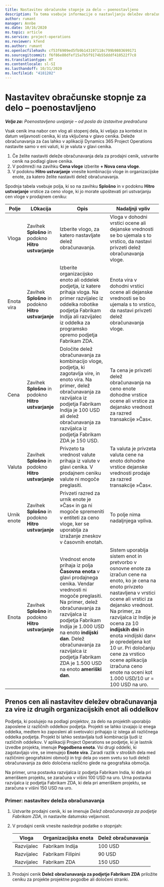 ```yaml
---
title: Nastavitev obračunske stopnje za delo – poenostavljeno
description: Ta tema vsebuje informacije o nastavljanju deležev obračunavanja dela v aplikaciji Project Operations.
author: rumant
manager: Annbe
ms.date: 10/16/2020
ms.topic: article
ms.service: project-operations
ms.reviewer: kfend
ms.author: rumant
ms.openlocfilehash: cf53f6909ed5fb9b143197118c799b9803699171
ms.sourcegitcommit: f6f86e80dfef15a7b5f9174b55dddf410522f7c8
ms.translationtype: HT
ms.contentlocale: sl-SI
ms.lasthandoff: 10/31/2020
ms.locfileid: "4181202"
---
```

# <a name="set-up-labor-bill-rates---lite"></a>Nastavitev obračunske stopnje za delo – poenostavljeno

_**Velja za:** Poenostavljeno uvajanje – od posla do izstavitve predračuna_

Vsak cenik ima nabor cen vlog ali stopenj dela, ki veljajo za kontekst in datum veljavnosti cenika, ki sta vključena v glavo cenika. Deleže obračunavanja za čas lahko v aplikaciji Dynamics 365 Project Operations nastavite samo v eni valuti, ki je valuta v glavi cenika.

1. Če želite nastaviti deleže obračunavanja dela za prodajni cenik, ustvarite cenik na podlagi glave cenika. 
2. V podmreži na zavihku **Cena vloge** izberite **+ Nova cena vloge**. 
3. V podoknu **Hitro ustvarjanje** vnesite kombinacijo vloge in organizacijske enote, za katero želite nastaviti delež obračunavanja.

  Spodnja tabela vsebuje polja, ki so na zavihku **Splošno** in v podoknu **Hitro ustvarjanje** vrstice za ceno vloge, ki jo morate upoštevati pri ustvarjanju cen vloge v prodajnem ceniku:

  | Polje | LOkacija | Opis | Nadaljnji vpliv |
  | --- | --- | --- | --- |
  | Vloga | Zavihek **Splošno** in podokno **Hitro ustvarjanje** | Izberite vlogo, za katero nastavljate delež obračunavanja. | Vloga v dohodni vrstici ocene ali dejanske vrednosti se bo ujemala s to vrstico, da nastavi privzeti delež obračunavanja vloge. |
  | Enota vira | Zavihek **Splošno** in podokno **Hitro ustvarjanje** | Izberite organizacijsko enoto ali oddelek podjetja, iz katere prihaja vloga. Na primer razvijalec iz oddelka robotike podjetja Fabrikam Indija ali razvijalec iz oddelka za programsko opremo podjetja Fabrikam ZDA. | Enota vira v dohodni vrstici ocene ali dejanske vrednosti se bo ujemala s to vrstico, da nastavi privzeti delež obračunavanja vloge. |
  | Cena | Zavihek **Splošno** in podokno **Hitro ustvarjanje** | Določite delež obračunavanja za kombinacijo vloge, podjetja, ki zagotavlja vire, in enoto vira. Na primer, delež obračunavanja za razvijalca iz podjetja Fabrikam Indija je 100 USD ali delež obračunavanja za razvijalca iz podjetja Fabrikam ZDA je 150 USD. | Ta cena je privzeti delež obračunavanja na ceno enote dohodne vrstice ocene ali vrstice za dejansko vrednost za razred transakcije »Čas«. |
  | Valuta | Zavihek **Splošno** in podokno **Hitro ustvarjanje**| Privzeto ta vrednost valute prihaja iz valute v glavi cenika. V prodajnem ceniku valute ni mogoče preglasiti. | Ta valuta je privzeta valuta cene na enoto dohodne vrstice dejanske vrednosti prodaje za razred transakcije »Čas«. |
  | Urnik enote | Zavihek **Splošno** in podokno **Hitro ustvarjanje** | Privzeti razred za urnik enote je »Čas« in ga ni mogoče spremeniti v entiteti za ceno vloge, ker se uporablja za izražanje zneskov v časovnih enotah. | To polje nima nadaljnjega vpliva. |
  | Enota | Zavihek **Splošno** in podokno **Hitro ustvarjanje** | Vrednost enote prihaja iz polja **Časovna enota** v glavi prodajnega cenika. Vendar vrednosti ni mogoče preglasiti. Na primer, delež obračunavanja za razvijalca iz podjetja Fabrikam Indija je 1.000 USD na enoto **indijski dan**. Delež obračunavanja za razvijalca iz podjetja Fabrikam ZDA je 1.500 USD na enoto **ameriški dan**. | Sistem uporablja sistem enot in pretvorbo v osnovne enote za izračun cene na enoto, ko je cena na enoto privzeto nastavljena v vrstici ocene ali vrstici za dejansko vrednost. Na primer, za razvijalca iz Indije je ocena za 10 **indijskih dni** in enota »indijski dan« je opredeljena kot 10 ur. Pri določanju cene za vrstico ocene aplikacija izračuna ceno enote na oceni kot 1.000 USD/10 ur = 100 USD na uro. |


## <a name="transfer-pricing-or-set-up-bill-rates-for-resources-from-other-organizational-units-or-divisions"></a>Prenos cen ali nastavitev deležev obračunavanja za vire iz drugih organizacijskih enot ali oddelkov 

Podjetja, ki poslujejo na podlagi projektov, za delo na projektih uporabijo zaposlene iz različnih oddelkov podjetja. Projekti se lahko izvajajo iz enega oddelka, medtem ko zaposleni ali svetovalci prihajajo iz istega ali različnega oddelka podjetja. Projekt bi lahko sestavljala tudi kombinacija ljudi iz različnih oddelkov. V aplikaciji Project Operations se podjetje, ki je lastnik izvedbe projekta, imenuje **Pogodbena enota**. Vsi drugi oddelki, ki zagotavljajo vire, se imenujejo **Enote vira**. Zaradi razlik v stroških dela med različnimi geografskimi območji in trgi dela po vsem svetu so tudi deleži obračunavanja za delo določena različno glede na geografska območja.

Na primer, urna postavka razvijalca iz podjetja Fabrikam India, ki dela pri ameriškem projektu, se zaračuna v višini 100 USD na uro. Urna postavka razvijalca iz podjetja Fabrikam ZDA, ki dela pri ameriškem projektu, se zaračuna v višini 150 USD na uro.

### <a name="example-set-up-a-bill-rate"></a>Primer: nastavitev deleža obračunavanja

1. Ustvarite prodajni cenik, ki se imenuje *Delež obračunavanja za podjetje Fabrikam ZDA*, in nastavite datumsko veljavnost.
2. V prodajni cenik vnesite naslednje podatke o stopnjah:

    | Vloga | Organizacijska enota | Delež obračunavanja |
    | --- | --- | --- |
    | Razvijalec | Fabrikam Indija | 100 USD |
    | Razvijalec | Fabrikam Filipini | 90 USD |
    | Razvijalec | Fabrikam ZDA | 150 USD |

3. Prodajni cenik **Delež obračunavanja za podjetje Fabrikam ZDA** priložite ceniku za projekte projektne pogodbe ali določeni stranki.
